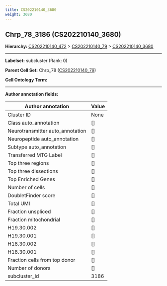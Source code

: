 ```yaml
---
title: CS202210140_3680
weight: 3680
---
```

## Chrp_78_3186 (CS202210140_3680)
<b>Hierarchy: </b>
[CS202210140_472](../CS202210140_472) >
[CS202210140_79](../CS202210140_79) >
[CS202210140_3680](../CS202210140_3680)

---


**Labelset:** subcluster (Rank: 0)

**Parent Cell Set:** Chrp_78 ([CS202210140_79](../CS202210140_79))



**Cell Ontology Term:** 

[MARKER GENES.]: #


---

[TRANSFERRED ANNOTATIONS.]: #


[AUTHOR ANNOTATION FIELDS.]: #


**Author annotation fields:**

| Author annotation | Value |
|-------------------|-------|
|Cluster ID|None|
|Class auto_annotation|[]|
|Neurotransmitter auto_annotation|[]|
|Neuropeptide auto_annotation|[]|
|Subtype auto_annotation|[]|
|Transferred MTG Label|[]|
|Top three regions|[]|
|Top three dissections|[]|
|Top Enriched Genes|[]|
|Number of cells|[]|
|DoubletFinder score|[]|
|Total UMI|[]|
|Fraction unspliced|[]|
|Fraction mitochondrial|[]|
|H19.30.002|[]|
|H19.30.001|[]|
|H18.30.002|[]|
|H18.30.001|[]|
|Fraction cells from top donor|[]|
|Number of donors|[]|
|subcluster_id|3186|
